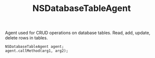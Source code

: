 ﻿---
uid: crmscript_ref_NSDatabaseTableAgent
title: NSDatabaseTableAgent
intellisense: Void.NSDatabaseTableAgent
keywords: NSDatabaseTableAgent
so.topic: reference
---

Agent used for CRUD operations on database tables. Read, add, update, delete rows in tables.

```crmscript
NSDatabaseTableAgent agent;
agent.callMethod(arg1, arg2);
```
